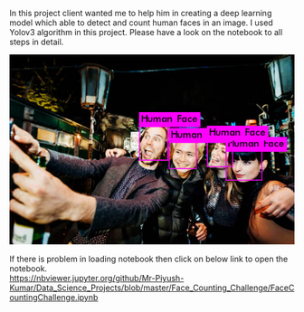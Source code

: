In this project client wanted me to help him in creating a deep learning model which able to detect and count human faces in an image. I used Yolov3 algorithm in this project. Please have a look on the notebook to all steps in detail.

<img src="https://github.com/Mr-Piyush-Kumar/Mr-Piyush-Kumar/blob/master/face_counting.png"></img>  
  
If there is problem in loading notebook then click on below link to open the notebook.  
https://nbviewer.jupyter.org/github/Mr-Piyush-Kumar/Data_Science_Projects/blob/master/Face_Counting_Challenge/FaceCountingChallenge.ipynb
